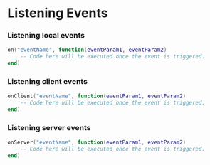 # Listening Events

### Listening local events
```lua
on("eventName", function(eventParam1, eventParam2)
    -- Code here will be executed once the event is triggered.
end)
```

### Listening client events
```lua
onClient("eventName", function(eventParam1, eventParam2)
    -- Code here will be executed once the event is triggered.
end)
```

### Listening server events
```lua
onServer("eventName", function(eventParam1, eventParam2)
    -- Code here will be executed once the event is triggered.
end)
```